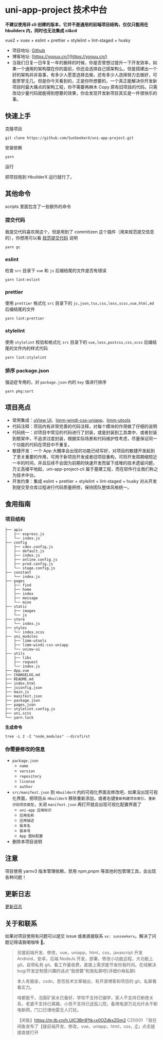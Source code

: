 # uni-app-project 技术中台

**不建议使用非 cli 创建的版本，它并不是通用的前端项目结构，仅仅只能用在 hbuilderx 内，同时也无法集成 ci&cd**

vue2 + vuex + eslint + prettier + stylelint + lint-staged + husky

- 项目地址: [Github](https://github.com/SunSeekerX/uni-app-project-cli)
- 博客地址: [https://yoouu.cn/](https://yoouu.cn/)
- 当我们日复一日年复一年的搬砖的时候，你是否曾想过提升一下开发效率，如果一个通用的架构摆在你的面前，你还会选择自己搭架构么，但是搭建出一个好的架构并非易事，有多少人愿意选择去做，还有多少人选择努力去做好，可能寥寥无几，但是你今天看到的，正是你所想要的，一个真正能解决你开发新项目时最大痛点的架构工程，你不需要再麻木 Copy 原有旧项目的代码，只需改动少量代码就能得到想要的效果，你会发现开发新项目其实是一件很快乐的事。

## 快速上手

克隆项目

```shell
git clone https://github.com/SunSeekerX/uni-app-project.git
```

安装依赖

```shell
yarn
```

运行

把项目拖到 HbuilderX 运行就行了。

## 其他命令

scripts 里面包含了一些额外的命令

### 提交代码

我提交代码喜欢用这个，但是用到了 commitizen 这个插件（用来规范提交信息的），你想用可以看 [规范提交代码](https://doc.yoouu.cn/front-end/npm/#%F0%9F%93%8C-%E8%A7%84%E8%8C%83%E6%8F%90%E4%BA%A4%E4%BB%A3%E7%A0%81) 说明

```shell
yarn gc
```

### eslint

检查 `src` 目录下 `vue` 和 `js` 后缀结尾的文件是否有错误

```shell
yarn lint:eslint
```

### prettier

使用 `prettier` 格式化 `src` 目录下的 `js,json,tsx,css,less,scss,vue,html,md` 后缀结尾的文件

```shell
yarn lint:prettier
```

### stylelint

使用 `stylelint` 校验和格式化 `src` 目录下的 `vue,less,postcss,css,scss` 后缀结尾的文件内的样式代码

```shell
yarn lint:stylelint
```

### 排序 package.json

强迫症专用的，对 `package.json` 内的 `key` 值进行排序

```shell
yarn pkg:sort
```

## 项目亮点

- 常用集成：[uView UI](https://www.uviewui.com/)、[limm-windi-css-uniapp](https://ext.dcloud.net.cn/plugin?id=8575)、[limm-utools](https://ext.dcloud.net.cn/plugin?id=8574)
- 代码注释：项目内有非常完善的代码注释，对每个模块的作用做了仔细的说明
- 代码统一：对项目中常见的代码进行了封装，或是封装到工具类中、或者封装到框架中，不追求过度封装，根据实际场景和代码维护性考虑，尽量保证同一个功能的代码在项目中不重复。
- 敏捷开发：一个 App 大概率会出现的功能已经写好，对项目的敏捷开发起到了至关重要的作用，可用于新项目开发或者旧项目重构，可将开发周期缩短近一半的时间，并且后续不会因为前期的快速开发而留下成堆的技术遗留问题，万丈高楼平地起，uni-app-project-cli 属于基建工程，而在软件行业我们称之为技术中台。
- 开发约束：集成 eslint + prettier + stylelint + lint-staged + husky 对从开发到提交至仓库过程进行代码质量把控，保持团队整体风格统一。

## 食用指南

### 项目结构

```
├── apis
│   ├── express.js
│   └── index.js
├── config
│   ├── cdev.config.js
│   ├── default.js
│   ├── index.js
│   ├── online.config.js
│   ├── prod.config.js
│   └── stage.config.js
├── constant
│   └── index.js
├── pages
│   ├── find
│   ├── home
│   ├── index
│   ├── message
│   └── mine
├── static
│   ├── images
│   └── js
├── store
│   └── index.js
├── styles
│   └── index.scss
├── uni_modules
│   ├── limm-utools
│   ├── limm-windi-css-uniapp
│   └── uview-ui
├── utils
│   ├── libs
│   ├── request
│   └── index.js
├── App.vue
├── CHANGELOG.md
├── README.md
├── index.html
├── jsconfig.json
├── main.js
├── manifest.json
├── package.json
├── pages.json
├── stylelint.config.js
├── uni.scss
└── yarn.lock
```

**生成命令**

```shell
tree -L 2 -I "node_modules" --dirsfirst
```

### 你需要修改的信息

- `package.json`
  - `name`
  - `version`
  - `repository`
  - `license`
  - `author`
- `src/manifest.json` 到 `HbuilderX` 内的可视化界面去修改吧，如果没出现可视化界面，把项目从 `HbuilderX` 移除重新添加，或者右键`重新构建项目索引`、`重新识别项目类型`，关闭 `manifest.json` 再打开就会出现可视化配置界面了
  - `uni-app 应用标识`
  - `应用名称`
  - `应用描述`
  - `版本名`
  - `版本号`
  - `App 图标配置`
- 删除本项目说明

## 注意

项目使用 yarnv3 版本管理依赖，禁用 npm,pnpm 等其他的包管理工具，会出现各种问题！

## 更新日志

[更新日志](./CHANGELOG.md)

## 关于和联系

如果对项目使用有问题可以提交 issue 或者直接联系 `vx: sunseekerx`。解决了问题记得请我喝咖啡 🥹。

> 另接前端开发、修改，vue，uniapp，html，css，javascript 开发 Android，安卓，后端 NodeJs 开发，部署，修改小功能远程，大功能上 git。自带私有 git。看工作量收费，直接上需求能节省你我时间。在线解决 bug/开发定制感兴趣的话点“我想要”和我私聊吧(详细价格私聊)
>
> 本人有掘金，csdn，思否技术文章输出，有开源博客和项目的 git，私聊看看实力。
>
> 啥都能干。泡面矿泉水已备好，学校不支持已辍学，家人不支持已断绝关系，老婆不支持已离婚，小孩不支持已送孤儿院，备用电源万兆光纤永不断电断网，门口已埋地雷无人打扰。
>
> 【闲鱼】https://m.tb.cn/h.UIC3Bn9?tk=x0OZdkxZGm2 CZ0001 「我在闲鱼发布了【接前端开发、修改，vue，uniapp，html，css，j】」点击链接直接打开
